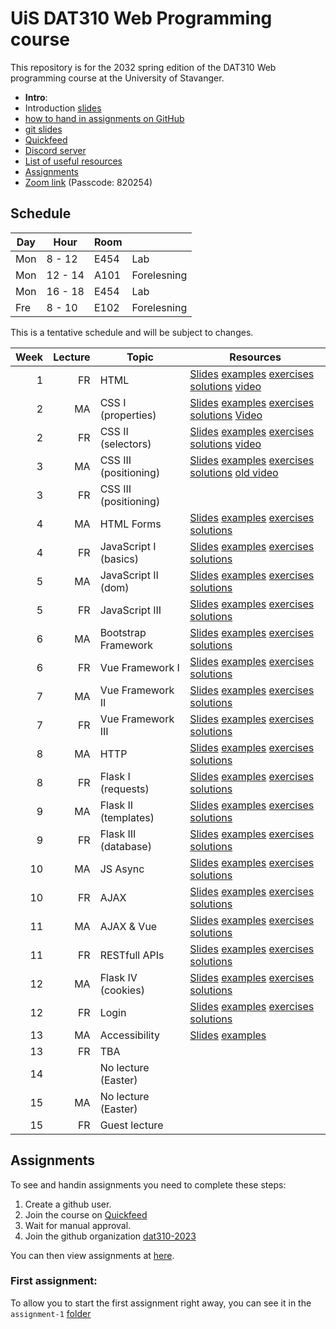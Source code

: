   # UiS DAT310 Web Programming course

This repository is for the 2032 spring edition of the DAT310 Web programming course at the University of Stavanger. 

  - **Intro**: 
  - Introduction [slides](slides/2023-Course_info.pdf)
  - [how to hand in assignments on GitHub](quickfeed.md)
  - [git slides](slides/0-Web-programming-Git.pdf)
  - [Quickfeed](https://uis.itest.run)
  - [Discord server](https://discord.gg/kJzYN82qXt)
  - [List of useful resources](Resources.md)
  - [Assignments](#assignments)
  - [Zoom link](https://stavanger.zoom.us/j/61226439451?pwd=RHdaclpRdjl1OGhtc0F2dTIwek9UQT09) (Passcode: 820254)
  

## Schedule 
| Day | Hour |Room| |
|-----|------|----|-|
|Mon  |8 - 12|E454|Lab|
|Mon  |12 - 14|A101|Forelesning|
|Mon  |16 - 18|E454|Lab|
|Fre  |8 - 10|E102|Forelesning|


This is a tentative schedule and will be subject to changes.

| Week | Lecture | Topic                 | Resources                                                                                                                                                                                                                                                                                      |
|-----:|--------:|-----------------------|------------------------------------------------------------------------------------------------------------------------------------------------------------------------------------------------------------------------------------------------------------------------------------------------|
|    1 |       FR | HTML                  | [Slides](slides/1-1-Web-programming-HTML.pdf) [examples](examples/html/basic/) [exercises](exercises/html/basic/) [solutions](solutions/html/basic/) [video](https://stavanger.instructuremedia.com/embed/f559ea93-4158-41ff-8e3a-a8525838c118) |
|    2 |       MA | CSS I (properties)    | [Slides](slides/2-1-Web-programming-CSS-p1.pdf) [examples](examples/css/properties) [exercises](exercises/css/properties) [solutions](solutions/css/properties) [Video](https://stavanger.instructuremedia.com/embed/9fba90b1-686c-4d02-bfb3-6bbcd79dc5d5) |
|    2 |       FR | CSS II (selectors)    | [Slides](slides/2-2-Web-programming-CSS-p2.pdf) [examples](examples/css/selectors)  [exercises](exercises/css/properties)  [solutions](solutions/css/selectors) [video](https://stavanger.instructuremedia.com/embed/2ddf14fe-223b-4085-a58d-ab4ec7b675c4) |
|    3 |       MA | CSS III (positioning) | [Slides](slides/3-1-Web-programming-CSS-p3.pdf) [examples](examples/css/positioning/)  [exercises](exercises/css/positioning/)  [solutions](solutions/css/positioning/) [old video](https://stavanger.instructuremedia.com/embed/24cc653e-762b-4857-9e4c-d1c327e4acf5) |
|    3 |       FR | CSS III (positioning) |  |
|    4 |       MA | HTML Forms            | [Slides](slides/3-2-Web-programming-HTML-Forms.pdf) [examples](examples/html/forms/)  [exercises](exercises/html/forms/)  [solutions](solutions/html/forms/)                                        |
|    4 |       FR | JavaScript I (basics) | [Slides](slides/4-1-Web-programming-JavaScript-p1.pdf) [examples](examples/js/basics/)  [exercises](exercises/js/basics/)  [solutions](solutions/js/basics/)                                        |
|    5 |       MA | JavaScript II (dom)   | [Slides](slides/4-2-Web-programming-JavaScript-p2.pdf) [examples](examples/js/events_dom/)  [exercises](exercises/js/events_dom/)  [solutions](solutions/js/events_dom/)           |
|    5 |       FR | JavaScript III        | [Slides](slides/5-1-Web-programming-JavaScript-p3.pdf) [examples](examples/js/more/)  [exercises](exercises/js/more/)  [solutions](solutions/js/more/)                             |
|    6 |       MA | Bootstrap Framework   | [Slides](slides/5-2-Web-programming-Bootstrap.pdf) [examples](examples/bootstrap/)  [exercises](exercises/bootstrap/)  [solutions](solutions/bootstrap/)                           |
|    6 |       FR | Vue Framework I       | [Slides](slides/6-2-Web-programming-vue-p1.pdf) [examples](examples/js/vue/)  [exercises](exercises/js/vue/)  [solutions](solutions/js/vue/)                                                        |
|    7 |       MA | Vue Framework II      | [Slides](slides/7-1-Web-programming-vue-p2.pdf) [examples](examples/js/vue2/)  [exercises](exercises/js/vue2/)  [solutions](solutions/js/vue2/)                                    |
|    7 |       FR | Vue Framework III     |  [Slides](slides/7-2-Web-programming-vue-p3.pdf) [examples](examples/js/vue3/) [exercises](exercises/js/vue3/)  [solutions](solutions/js/vue3/)                                     |
|    8 |       MA | HTTP                  | [Slides](slides/8-1-Web-programming-HTTP.pdf) [examples](examples/python/http/) [exercises](exercises/python/http/) [solutions](solutions/python/http/)                            |
|    8 |       FR | Flask I (requests)    | [Slides](slides/8-2-Web-programming-Server-p1.pdf) [examples](examples/python/flask) [exercises](exercises/python/flask1/) [solutions](solutions/python/flask1/)                   |
|    9 |       MA | Flask II (templates)  | [Slides](slides/9-1-Web-programming-Server-p2.pdf) [examples](examples/python/flask) [exercises](exercises/python/flask2/) [solutions](solutions/python/flask2/)                                    |
|    9 |       FR | Flask III (database)  | [Slides](slides/9-2-Web-programming-Server-p3.pdf) [examples](examples/python/flask) [exercises](exercises/python/flask3/) [solutions](solutions/python/flask3/)                                    |
|    10 |       MA | JS Async              | [Slides](slides/10-1-Web-programming-JS-async.pdf) [examples](examples/async/js) [exercises](exercises/async/js) [solutions](solutions/async/js)                                   |
|   10 |       FR | AJAX                  | [Slides](slides/11-1-Web-programming-AJAX.pdf) [examples](examples/ajax) [exercises](exercises/ajax) [solutions](solutions/ajax)                                                   |
|   11 |       MA | AJAX & Vue            | [Slides](slides/11-2-Web-programming-AJAX+Vue.pdf) [examples](examples/ajax) [exercises](exercises/ajax) [solutions](solutions/ajax)                                               |
|   11 |       FR | RESTfull APIs         | [Slides](slides/12-1-Web-programming-Flask-APIs.pdf) [examples](examples/ajax) [exercises](exercises/ajax) [solutions](solutions/ajax)                                                              |
|   12 |       MA | Flask IV (cookies)    | [Slides](slides/12-2-Web-programming-Server-p4.pdf) [examples](examples/python/flask4) [exercises](exercises/python/flask4) [solutions](solutions/python/flask4)                    |
|   12 |       FR | Login                 | [Slides](slides/13-1-Web-programming-Server-Login.pdf) [examples](examples/python/flask5) [exercises](exercises/python/flask5) [solutions](solutions/python/flask5)                                                                                                                            |
|   13 |       MA | Accessibility         | [Slides](slides/15-1-Accessibility.pdf) [examples](examples/a11y/table.html)|
|   13 |       FR | TBA | |
|   14 | | No lecture (Easter) | |
|   15 |       MA | No lecture (Easter) | |
|   15 |       FR | Guest lecture | |

## Assignments

To see and handin assignments you need to complete these steps:
1. Create a github user.
2. Join the course on [Quickfeed](https://uis.itest.run)
3. Wait for manual approval.
4. Join the github organization [dat310-2023](https://github.com/dat310-2023)

You can then view assignments at [here](https://github.com/dat310-2023/assignments).

### First assignment:
To allow you to start the first assignment right away, you can see it in the `assignment-1` [folder](assignment-1/)
